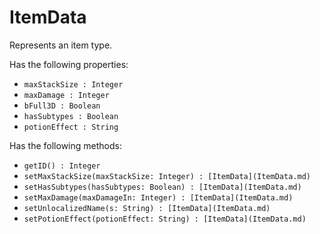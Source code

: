 # ItemData
Represents an item type.

Has the following properties:
- `maxStackSize : Integer`
- `maxDamage : Integer`
- `bFull3D : Boolean`
- `hasSubtypes : Boolean`
- `potionEffect : String`

Has the following methods:
- `getID() : Integer`
- `setMaxStackSize(maxStackSize: Integer) : [ItemData](ItemData.md)`
- `setHasSubtypes(hasSubtypes: Boolean) : [ItemData](ItemData.md)`
- `setMaxDamage(maxDamageIn: Integer) : [ItemData](ItemData.md)`
- `setUnlocalizedName(s: String) : [ItemData](ItemData.md)`
- `setPotionEffect(potionEffect: String) : [ItemData](ItemData.md)`